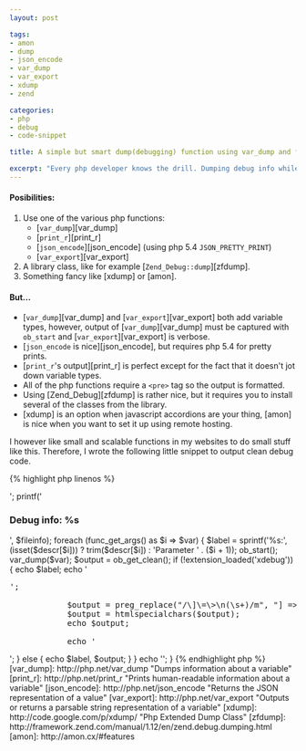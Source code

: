 ```yaml
---
layout: post

tags:
- amon
- dump
- json_encode
- var_dump
- var_export
- xdump
- zend

categories:
- php
- debug
- code-snippet

title: A simple but smart dump(debugging) function using var_dump and func_get_args()

excerpt: "Every php developer knows the drill. Dumping debug info while developing. You either love it or you hate it. There are several solutions. In this post I will discuss those and suggest a lightweight alternative."
---
```


#### Posibilities:

1.  Use one of the various php functions:
    *   [`var_dump`][var_dump]
    *   [`print_r`][print_r]
    *   [`json_encode`][json_encode] (using php 5.4 `JSON_PRETTY_PRINT`)
    *   [`var_export`][var_export]
2.  A library class, like for example [`Zend_Debug::dump`][zfdump].
3.  Something fancy like [xdump] or [amon].

#### But...

* [`var_dump`][var_dump] and [`var_export`][var_export] both add variable types, however, output of [`var_dump`][var_dump] must be captured with `ob_start` and [`var_export`][var_export] is verbose.
* [`json_encode` is nice][json_encode], but requires php 5.4 for pretty prints.
* [`print_r`'s output][print_r] is perfect except for the fact that it doesn't jot down variable types.
* All of the php functions require a `<pre>` tag so the output is formatted.
* Using [Zend_Debug][zfdump] is rather nice, but it requires you to install several of the classes from the library.
* [xdump] is an option when javascript accordions are your thing, [amon] is nice when you want to set it up using remote hosting.

I however like small and scalable functions in my websites to do small stuff like this. Therefore, I wrote the following little snippet to output clean debug code.

{% highlight php linenos %}
<?php
function dump() {
	if (!func_num_args() || !defined('DEBUG') || !DEBUG)
		return;
	$bt = debug_backtrace();
	$descr = array();

	$fileinfo = '';
	if (isset($bt[0]['file'], $bt[0]['line'])) {

		$fileinfo = basename($bt[0]['file']) . ':' . $bt[0]['line'];

		$file = file($bt[0]['file']);
		$line = $file[$bt[0]['line'] - 1];

		$thisfunc = __FUNCTION__;

		if (preg_match("#$thisfunc\((.+)\)#", $line, $match)) {
			$descr = preg_split('#[, ]+#', $match[1]);
		}
	}

	echo '<div class="debug-dump-wrapper">';
	printf('<h3 class="debug-dump-title">Debug info: %s</h3>', $fileinfo);
	foreach (func_get_args() as $i => $var) {
		$label = sprintf('<span class="debug-label">%s:</span>', (isset($descr[$i])) ? trim($descr[$i]) : 'Parameter ' . ($i + 1));

		ob_start();
		var_dump($var);
		$output = ob_get_clean();
		if (!extension_loaded('xdebug')) {

			echo $label;

			echo '<pre class="debug-dump">';

			$output = preg_replace("/\]\=\>\n(\s+)/m", "] => ", $output);
			$output = htmlspecialchars($output);
			echo $output;

			echo '</pre>';
		} else {
			echo $label, $output;
		}
	}
	echo '</div>';
}
{% endhighlight php %}

[var_dump]:            http://php.net/var_dump "Dumps information about a variable"
[print_r]:             http://php.net/print_r "Prints human-readable information about a variable"
[json_encode]:         http://php.net/json_encode "Returns the JSON representation of a value"
[var_export]:          http://php.net/var_export "Outputs or returns a parsable string representation of a variable"
[xdump]:               http://code.google.com/p/xdump/ "Php Extended Dump Class"
[zfdump]:              http://framework.zend.com/manual/1.12/en/zend.debug.dumping.html
[amon]:                http://amon.cx/#features
